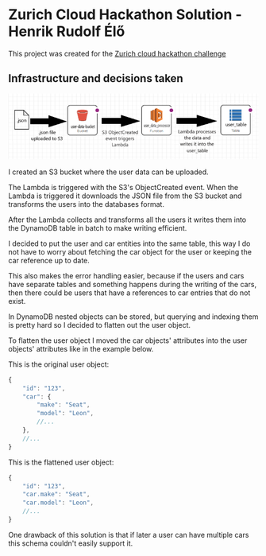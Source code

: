 # Zurich Cloud Hackathon Solution - Henrik Rudolf Élő
This project was created for the [Zurich cloud hackathon challenge](https://nuwe.io/dev/competitions/zurich-cloud-hackathon/online-preselection-cloud-challenge) 

## Infrastructure and decisions taken
![The infrastructure of the solution](docs/infrastructure.png)

I created an S3 bucket where the user data can be uploaded. 

The Lambda is triggered with the S3's ObjectCreated event. 
When the Lambda is triggered it downloads the JSON file from the S3 bucket and transforms the users into the databases format. 

After the Lambda collects and transforms all the users it writes them into the DynamoDB table in batch to make writing efficient.

I decided to put the user and car entities into the same table, this way I do not have to worry about fetching the car object for the user or keeping the car reference up to date. 

This also makes the error handling easier, because if the users and cars have separate tables and something happens during the writing of the cars, then there could be users that have a references to car entries that do not exist.

In DynamoDB nested objects can be stored, but querying and indexing them is pretty hard so I decided to flatten out the user object. 

To flatten the user object I moved the car objects' attributes into the user objects' attributes like in the example below.

This is the original user object:
```javascript
{
    "id": "123",
    "car": {
        "make": "Seat",
        "model": "Leon",
        //...
    },
    //...
}
```
This is the flattened user object: 
```javascript
{
    "id": "123",
    "car.make": "Seat",
    "car.model": "Leon",
    //...
}
```

One drawback of this solution is that if later a user can have multiple cars this schema couldn't easily support it. 
